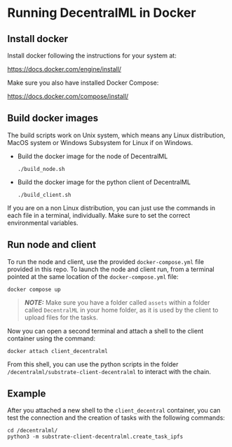 # Running DecentralML in Docker

## Install docker

Install docker following the instructions for your system at: 

https://docs.docker.com/engine/install/

Make sure you also have installed Docker Compose:

https://docs.docker.com/compose/install/

## Build docker images

The build scripts work on Unix system, which means any Linux distribution, MacOS system or Windows Subsystem for Linux if on Windows.

- Build the docker image for the node of DecentralML

    ```./build_node.sh```
    
- Build the docker image for the python client of DecentralML

    ```./build_client.sh```

If you are on a non Linux distribution, you can just use the commands in each file in a terminal, individually. Make sure to set the correct environmental variables.

## Run node and client

To run the node and client, use the provided `docker-compose.yml` file provided in this repo. To launch the node and client run, from a terminal pointed at the same location of the `docker-compose.yml` file:

```docker compose up```

> **_NOTE:_**  Make sure you have a folder called `assets` within a folder called `DecentralML` in your home folder, as it is used by the client to upload files for the tasks.

Now you can open a second terminal and attach a shell to the client container using the command:

```docker attach client_decentralml```

From this shell, you can use the python scripts in the folder `/decentralml/substrate-client-decentralml` to interact with the chain.

## Example

After you attached a new shell to the `client_decentral` container, you can test the connection and the creation of tasks with the following commands:
```
cd /decentralml/
python3 -m substrate-client-decentralml.create_task_ipfs
```






